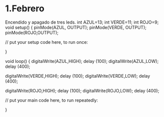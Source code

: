 # 1.Febrero
Encendido y apagado de tres leds.
int AZUL=13;
int VERDE=11;
int ROJO=9;
void setup() {
pinMode(AZUL, OUTPUT);
pinMode(VERDE, OUTPUT);
pinMode(ROJO,OUTPUT);

// put your setup code here, to run once:

}

void loop() {
digitalWrite(AZUL,HIGH);
delay (100);
digitalWrite(AZUL,LOW);
delay (400);

digitalWrite(VERDE,HIGH);
delay (100);
digitalWrite(VERDE,LOW);
delay (400);

digitalWrite(ROJO,HIGH);
delay (100);
digitalWrite(ROJO,LOW);
delay (400);

// put your main code here, to run repeatedly:

}
